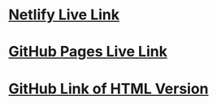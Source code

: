 # [Netlify Live Link](https://fascinating-sprite-942a6e.netlify.app/)
# [GitHub Pages Live Link](https://ntguru5.github.io/ALAB320H.1.2/)
# [GitHub Link of HTML Version](https://github.com/ntguru5/ALAB320H.1.2)
